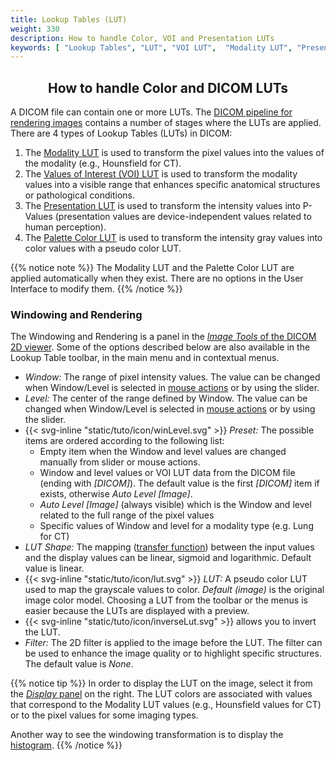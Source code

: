 ```yaml
---
title: Lookup Tables (LUT)
weight: 330
description: How to handle Color, VOI and Presentation LUTs
keywords: [ "Lookup Tables", "LUT", "VOI LUT",  "Modality LUT", "Presentation LUT", "DICOM LUT", "DICOM VOI LUT", "DICOM Modality LUT", "DICOM Presentation LUT", "DICOM viewer", "free DICOM viewer"]
---
```


## <center>How to handle Color and DICOM LUTs</center>

A DICOM file can contain one or more LUTs. The [DICOM pipeline for rendering images](https://dicom.nema.org/medical/dicom/current/output/chtml/part04/sect_N.2.html) contains a number of stages where the LUTs are applied. There are 4 types of Lookup Tables (LUTs) in DICOM:
1. The [Modality LUT](https://dicom.nema.org/medical/dicom/current/output/chtml/part03/sect_C.11.html) is used to transform the pixel values into the values of the modality (e.g., Hounsfield for CT).
2. The [Values of Interest (VOI) LUT](https://dicom.nema.org/medical/dicom/current/output/chtml/part03/sect_C.11.2.html) is used to transform the modality values into a visible range that enhances specific anatomical structures or pathological conditions.
3. The [Presentation LUT](https://dicom.nema.org/medical/dicom/current/output/chtml/part03/sect_C.11.6.html) is used to transform the intensity values into P-Values (presentation values are device-independent values related to human perception).
4. The [Palette Color LUT](https://dicom.nema.org/medical/dicom/current/output/chtml/part03/sect_C.7.9.html) is used to transform the intensity gray values into color values with a pseudo color LUT.

{{% notice note %}}
The Modality LUT and the Palette Color LUT are applied automatically when they exist. There are no options in the User Interface to modify them.
{{% /notice %}}

### Windowing and Rendering
The Windowing and Rendering is a panel in the [_Image Tools_ of the DICOM 2D viewer](../dicom-2d-viewer/#image-tools). Some of the options described below are also available in the Lookup Table toolbar, in the main menu and in contextual menus.

* _Window:_ The range of pixel intensity values. The value can be changed when Window/Level is selected in [mouse actions](../dicom-2d-viewer/#toolbars) or by using the slider.
* _Level:_ The center of the range defined by Window. The value can be changed when Window/Level is selected in [mouse actions](../dicom-2d-viewer/#toolbars) or by using the slider.
* {{< svg-inline "static/tuto/icon/winLevel.svg" >}} _Preset:_ The possible items are ordered according to the following list:
  * Empty item when the Window and level values are changed manually from slider or mouse actions. 
  * Window and level values or VOI LUT data from the DICOM file (ending with _[DICOM]_). The default value is the first _[DICOM]_ item if exists, otherwise _Auto Level [Image]_.
  * _Auto Level [Image]_  (always visible) which is the Window and level related to the full range of the pixel values
  * Specific values of Window and level for a modality type  (e.g. Lung for CT)
* _LUT Shape:_ The mapping ([transfer function](https://dicom.nema.org/medical/dicom/current/output/chtml/part17/chapter_Y.html)) between the input values and the display values can be linear, sigmoid and logarithmic. Default value is linear.
* {{< svg-inline "static/tuto/icon/lut.svg" >}} _LUT:_ A pseudo color LUT used to map the grayscale values to color. _Default (image)_ is the original image color model. Choosing a LUT from the toolbar or the menus is easier because the LUTs are displayed with a preview.
* {{< svg-inline "static/tuto/icon/inverseLut.svg" >}} allows you to invert the LUT.
* _Filter:_ The 2D filter is applied to the image before the LUT. The filter can be used to enhance the image quality or to highlight specific structures. The default value is _None_.

{{% notice tip %}}
In order to display the LUT on the image, select it from the [_Display_ panel](../dicom-2d-viewer/#display) on the right. The LUT colors are associated with values that correspond to the Modality LUT values (e.g., Hounsfield values for CT) or to the pixel values for some imaging types.

Another way to see the windowing transformation is to display the [histogram](../histogram).
{{% /notice %}}
